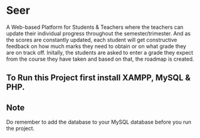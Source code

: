 # Seer

A Web-based Platform for Students & Teachers where the teachers can update their individual progress throughout the semester/trimester. And as the scores are constantly updated, each student will get constructive feedback on how much marks they need to obtain or on what grade they are on track off. Initally, the students are asked to enter a grade they expect from the course they have taken and based on that, the roadmap is created.

## To Run this Project first install XAMPP, MySQL & PHP.

## Note
Do remember to add the database to your MySQL database before you run the project.
